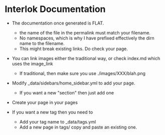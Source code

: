 # Interlok Documentation

- The documentation once generated is FLAT.
  - the name of the file in the permalink must match your filename.
  - No namespaces, which is why I have prefixed effectively the dirn name to the filename.
  - This might break existing links. Do check your page.

- You can link images either the traditional way, or check index.md which uses the image_link
  - If traditional, then make sure you use ./images/XXX/blah.png
- Modify _data/sidebars/home_sidebar.yml to add your page.
  - If you want a new "section" then just add one

- Create your page in your pages

- If you want a new tag then you need to
  - Add your tag name to _data/tags.yml
  - Add a new page in tags/ copy and paste an existing one.
